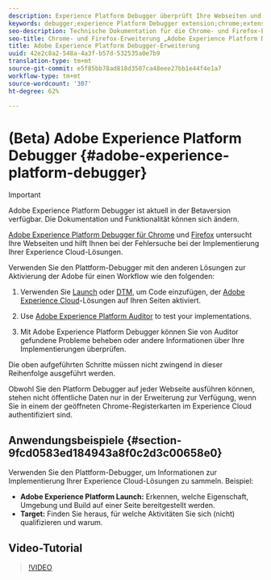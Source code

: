 ```yaml
---
description: Experience Platform Debugger überprüft Ihre Webseiten und unterstützt Sie dabei, Probleme innerhalb der Implementierung Ihrer Experience Cloud-Lösungen zu finden.
keywords: debugger;experience Platform Debugger extension;chrome;extension
seo-description: Technische Dokumentation für die Chrome- und Firefox-Erweiterung „Adobe Experience Platform Debugger“ – Untersuchen Sie Webseiten und finden Sie Probleme innerhalb der Implementierung Ihrer Experience Cloud-Lösungen.
seo-title: Chrome- und Firefox-Erweiterung „Adobe Experience Platform Debugger“
title: Adobe Experience Platform Debugger-Erweiterung
uuid: 42e2c8a2-548a-4a3f-b57d-532535a0e7b9
translation-type: tm+mt
source-git-commit: e5f85bb78ad818d3507ca48eee27bb1e44f4e1a7
workflow-type: tm+mt
source-wordcount: '307'
ht-degree: 62%

---
```



# (Beta) Adobe Experience Platform Debugger {#adobe-experience-platform-debugger}

>[!IMPORTANT]
>
>Adobe Experience Platform Debugger ist aktuell in der Betaversion verfügbar. Die Dokumentation und Funktionalität können sich ändern.

[Adobe Experience Platform Debugger für Chrome](https://chrome.google.com/webstore/detail/adobe-experience-cloud-de/ocdmogmohccmeicdhlhhgepeaijenapj) und [Firefox](https://addons.mozilla.org/de/firefox/addon/adobe-experience-platform-dbg/) untersucht Ihre Webseiten und hilft Ihnen bei der Fehlersuche bei der Implementierung Ihrer Experience Cloud-Lösungen.

Verwenden Sie den Plattform-Debugger mit den anderen Lösungen zur Aktivierung der Adobe für einen Workflow wie den folgenden:

1. Verwenden Sie [Launch](https://docs.adobe.com/content/help/de-DE/launch/using/overview.html) oder [DTM](https://docs.adobe.com/content/help/de-DE/dtm/using/dtm-home.html), um Code einzufügen, der [Adobe Experience Cloud](https://docs.adobe.com/content/help/de-DE/core-services/interface/experience-cloud.html)-Lösungen auf Ihren Seiten aktiviert.

1. Use [Adobe Experience Platform Auditor](https://docs.adobe.com/content/help/de-DE/auditor/using/overview.html) to test your implementations.
1. Mit Adobe Experience Platform Debugger können Sie von Auditor gefundene Probleme beheben oder andere Informationen über Ihre Implementierungen überprüfen.

Die oben aufgeführten Schritte müssen nicht zwingend in dieser Reihenfolge ausgeführt werden.

Obwohl Sie den Platform Debugger auf jeder Webseite ausführen können, stehen nicht öffentliche Daten nur in der Erweiterung zur Verfügung, wenn Sie in einem der geöffneten Chrome-Registerkarten im Experience Cloud authentifiziert sind.

## Anwendungsbeispiele {#section-9fcd0583ed184943a8f0c2d3c00658e0}

Verwenden Sie den Plattform-Debugger, um Informationen zur Implementierung Ihrer Experience Cloud-Lösungen zu sammeln. Beispiel:

* **Adobe Experience Platform Launch:** Erkennen, welche Eigenschaft, Umgebung und Build auf einer Seite bereitgestellt werden.
* **Target:** Finden Sie heraus, für welche Aktivitäten Sie sich (nicht) qualifizieren und warum.

## Video-Tutorial

>[!VIDEO](https://video.tv.adobe.com/v/32156?quality=12&learn=on)
